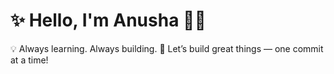 # ✨ Hello, I'm Anusha 👩‍💻
 
💡 Always learning. Always building.
🚀 Let’s build great things — one commit at a time!

